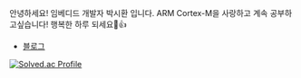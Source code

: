 안녕하세요! 임베디드 개발자 박시환 입니다. ARM Cortex-M을 사랑하고 계속 공부하고싶습니다! 행복한 하루 되세요👏👍
- [블로그](https://velog.io/@psh4204)

[![Solved.ac Profile](http://mazassumnida.wtf/api/v2/generate_badge?boj=sihwan2222)](https://solved.ac/sihwan2222/)
